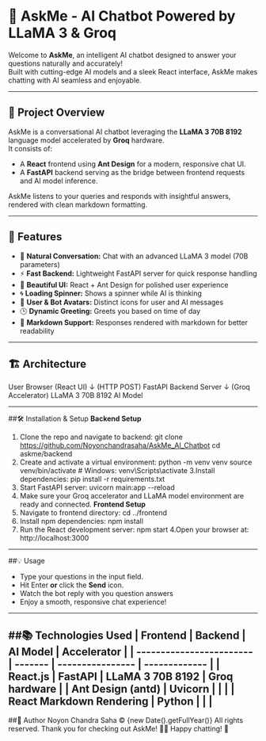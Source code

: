 # 🤖 AskMe - AI Chatbot Powered by LLaMA 3 & Groq

Welcome to **AskMe**, an intelligent AI chatbot designed to answer your questions naturally and accurately!  
Built with cutting-edge AI models and a sleek React interface, AskMe makes chatting with AI seamless and enjoyable.

---

## 🚀 Project Overview

AskMe is a conversational AI chatbot leveraging the **LLaMA 3 70B 8192** language model accelerated by **Groq** hardware.  
It consists of:

- A **React** frontend using **Ant Design** for a modern, responsive chat UI.  
- A **FastAPI** backend serving as the bridge between frontend requests and AI model inference.  

AskMe listens to your queries and responds with insightful answers, rendered with clean markdown formatting.

---

## 🌟 Features

- 💬 **Natural Conversation:** Chat with an advanced LLaMA 3 model (70B parameters)  
- ⚡ **Fast Backend:** Lightweight FastAPI server for quick response handling  
- 🎨 **Beautiful UI:** React + Ant Design for polished user experience  
- 🌀 **Loading Spinner:** Shows a spinner while AI is thinking  
- 👤 **User & Bot Avatars:** Distinct icons for user and AI messages  
- 🕒 **Dynamic Greeting:** Greets you based on time of day  
- 📜 **Markdown Support:** Responses rendered with markdown for better readability  

---

## 🏗️ Architecture

User Browser (React UI)
         ↓ (HTTP POST)
FastAPI Backend Server
         ↓ (Groq Accelerator)
LLaMA 3 70B 8192 AI Model


---
##🛠️ Installation & Setup
**Backend Setup**
1. Clone the repo and navigate to backend:
git clone https://github.com/Noyonchandrasaha/AskMe_AI_Chatbot
cd askme/backend
2. Create and activate a virtual environment:
python -m venv venv
source venv/bin/activate      # Windows: venv\Scripts\activate
3.Install dependencies:
pip install -r requirements.txt
4. Start FastAPI server:
uvicorn main:app --reload
5. Make sure your Groq accelerator and LLaMA model environment are ready and connected.
**Frontend Setup**
1. Navigate to frontend directory:
cd ../frontend
2. Install npm dependencies:
npm install
3. Run the React development server:
npm start
4.Open your browser at:
http://localhost:3000
---
##💡 Usage
- Type your questions in the input field.
- Hit Enter **or** click the **Send** icon.
- Watch the bot reply with you question answers
- Enjoy a smooth, responsive chat experience!
---
##📚 Technologies Used
| Frontend                 | Backend | AI Model         | Accelerator   |
| ------------------------ | ------- | ---------------- | ------------- |
| React.js                 | FastAPI | LLaMA 3 70B 8192 | Groq hardware |
| Ant Design (antd)        | Uvicorn |                  |               |
| React Markdown Rendering | Python  |                  |               |
---
##🙋 Author
Noyon Chandra Saha
© {new Date().getFullYear()} All rights reserved.
Thank you for checking out AskMe! 💬✨
Happy chatting! 🎉

